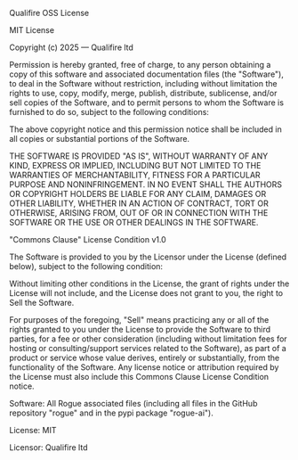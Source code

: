 Qualifire OSS License

MIT License

Copyright (c) 2025 — Qualifire ltd

Permission is hereby granted, free of charge, to any person obtaining a copy of this software and associated documentation files (the "Software"), to deal in the Software without restriction, including without limitation the rights to use, copy, modify, merge, publish, distribute, sublicense, and/or sell copies of the Software, and to permit persons to whom the Software is furnished to do so, subject to the following conditions:

The above copyright notice and this permission notice shall be included in all copies or substantial portions of the Software.

THE SOFTWARE IS PROVIDED "AS IS", WITHOUT WARRANTY OF ANY KIND, EXPRESS OR IMPLIED, INCLUDING BUT NOT LIMITED TO THE WARRANTIES OF MERCHANTABILITY, FITNESS FOR A PARTICULAR PURPOSE AND NONINFRINGEMENT. IN NO EVENT SHALL THE AUTHORS OR COPYRIGHT HOLDERS BE LIABLE FOR ANY CLAIM, DAMAGES OR OTHER LIABILITY, WHETHER IN AN ACTION OF CONTRACT, TORT OR OTHERWISE, ARISING FROM, OUT OF OR IN CONNECTION WITH THE SOFTWARE OR THE USE OR OTHER DEALINGS IN THE SOFTWARE.

"Commons Clause" License Condition v1.0

The Software is provided to you by the Licensor under the License (defined below), subject to the following condition:

Without limiting other conditions in the License, the grant of rights under the License will not include, and the License does not grant to you, the right to Sell the Software.

For purposes of the foregoing, "Sell" means practicing any or all of the rights granted to you under the License to provide the Software to third parties, for a fee or other consideration (including without limitation fees for hosting or consulting/support services related to the Software), as part of a product or service whose value derives, entirely or substantially, from the functionality of the Software. Any license notice or attribution required by the License must also include this Commons Clause License Condition notice.

Software: All Rogue associated files (including all files in the GitHub repository "rogue" and in the pypi package "rogue-ai").

License: MIT

Licensor: Qualifire ltd
